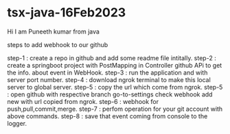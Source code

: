 # tsx-java-16Feb2023

Hi I am Puneeth kumar from java


steps to add webhook to our github

step-1 : create a repo in github and add some readme file intitally.
step-2 : create a springboot project with PostMapping in Controller github APi to get the info. about event in WebHook.
step-3 : run the application and with server port number.
step-4 : download ngrok terminal to make this local server to global server.
step-5 : copy the url which come from ngrok.
step-5 : open github with respective branch go-to-settings check webhook add new with url copied from ngrok.
step-6 : webhook for push,pull,commit,merge.
step-7 : perfom operation for your git account with above commands.
step-8 : save that event coming from console to the logger.
